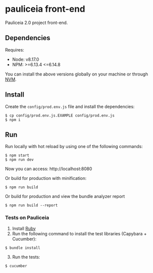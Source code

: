 # pauliceia front-end

Pauliceia 2.0 project front-end.


## Dependencies

Requires:

- Node: v8.17.0
- NPM: >=6.13.4 <=6.14.8

You can install the above versions globally on your machine or through [NVM](https://github.com/nvm-sh/nvm).


## Install

Create the `config/prod.env.js` file and install the dependencies:

```
$ cp config/prod.env.js.EXAMPLE config/prod.env.js
$ npm i
```

## Run

Run locally with hot reload by using one of the following commands:

```
$ npm start
$ npm run dev
```

Now you can access: http://localhost:8080

Or build for production with minification:

```
$ npm run build
```

Or build for production and view the bundle analyzer report

```
$ npm run build --report
```

### Tests on Pauliceia

1. Install [Ruby](https://rubyinstaller.org/downloads/)
2. Run the following command to install the test libraries (Capybara + Cucumber):

```
$ bundle install
```

3. Run the tests:

```
$ cucumber
```
